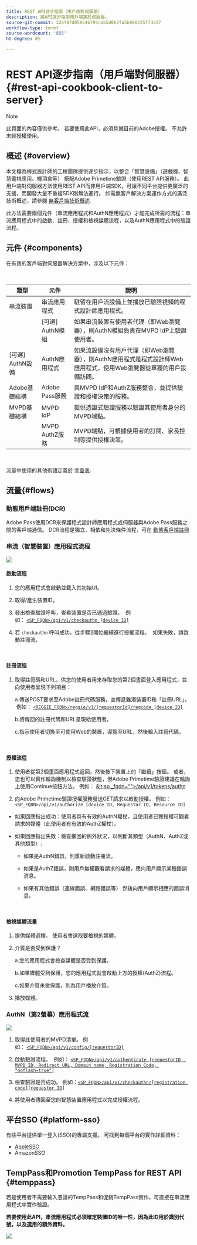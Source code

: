```yaml
---
title: REST API逐步指南（用戶端對伺服器）
description: 將API逐步指南用戶端置於伺服器。
source-git-commit: 326f97d058646795cab5d062fa5b980235f7da37
workflow-type: tm+mt
source-wordcount: '855'
ht-degree: 0%

---
```



# REST API逐步指南（用戶端對伺服器） {#rest-api-cookbook-client-to-server}

>[!NOTE]
>
>此頁面的內容僅供參考。 若要使用此API，必須具備目前的Adobe授權。 不允許未經授權使用。


## 概述 {#overview}

本文檔為程式設計師的工程團隊提供逐步指示，以整合「智慧設備」（遊戲機、智慧電視應用、機頂盒等） 搭配Adobe Primetime驗證（使用REST API服務）。 此用戶端對伺服器方法使用REST API而非用戶端SDK，可讓不同平台提供更廣泛的支援，而開發大量不重複SDK則無法進行。 如需無客戶解決方案運作方式的廣泛技術概述，請參閱 [無客戶端技術概述](/help/authentication/rest-api-overview.md).


此方法需要兩個元件（串流應用程式和AuthN應用程式）才能完成所需的流程：串流應用程式中的啟動、註冊、授權和檢視媒體流程，以及AuthN應用程式中的驗證流程。

## 元件 {#components}

在有效的客戶端對伺服器解決方案中，涉及以下元件：

 

| 類型 | 元件 | 說明 |
| --- | --- | --- |
| 串流裝置 | 串流應用程式 | 駐留在用戶流設備上並播放已驗證視頻的程式設計師應用程式。 |
|  | \[可選\] AuthN模組 | 如果串流裝置有使用者代理（即Web瀏覽器），則AuthN模組負責在MVPD IdP上驗證使用者。 |
| \[可選\] AuthN設備 | AuthN應用程式 | 如果流設備沒有用戶代理（即Web瀏覽器），則AuthN應用程式是程式設計師Web應用程式，使用Web瀏覽器從單獨的用戶設備訪問。  |
| Adobe基礎結構 | Adobe Pass服務 | 與MVPD IdP和AuthZ服務整合，並提供驗證和授權決策的服務。 |
| MVPD基礎結構 | MVPD IdP | 提供憑證式驗證服務以驗證其使用者身分的MVPD端點。 |
|  | MVPD AuthZ服務 | MVPD端點，可根據使用者的訂閱、家長控制等提供授權決策。 |

 

流量中使用的其他術語定義於 [字彙表](/help/authentication/glossary.md).

## 流量{#flows}

### 動態用戶端註冊(DCR)

Adobe Pass使用DCR來保護程式設計師應用程式或伺服器與Adobe Pass服務之間的客戶端通信。 DCR流程是獨立、相依和先決條件流程，可在 [動態客戶端註冊](/help/authentication/dynamic-client-registration.md)


### 串流（智慧裝置）應用程式流程

![](assets/smart-device-app-flow.png)

#### 啟動流程

1. 您的應用程式會啟動並載入其初始UI。

2. 取得/產生裝置ID。

3. 發出檢查驗證呼叫，查看裝置是否已通過驗證。  例如： [`<SP_FQDN>/api/v1/checkauthn [device ID]`](/help/authentication/check-authentication-token.md)

4. 若 `checkauthn` 呼叫成功，從步驟2開始繼續進行授權流程。  如果失敗，請啟動註冊流。

 

#### 註冊流程

1. 取得註冊碼和URL，供您的使用者用來存取您的第2個畫面登入應用程式，並向使用者呈現下列項目：

   a.傳送POST要求至Adobe註冊代碼服務，並傳遞雜湊裝置ID和「註冊URL」。  例如： [`<REGGIE_FQDN>/reggie/v1/[requestorId]/regcode [device ID]`](/help/authentication/registration-code-request.md)

   b.將傳回的註冊代碼和URL呈現給使用者。

   c.指示使用者切換至可使用Web的裝置，導覽至URL，然後輸入註冊代碼。

 

#### 授權流程

1. 使用者從第2個畫面應用程式返回，然後按下裝置上的「繼續」按鈕。 或者，您也可以實作輪詢機制以檢查驗證狀態，但Adobe Primetime驗證建議在輪詢上使用Continue按鈕方法。 <!--(For information on employing a "Continue" button versus polling the Adobe Primetime authentication backend server, see the Clientless Technical Overview: Managing 2nd-Screen Workflow Transition.)--> 例如： [\&lt;sp _fqdn=&quot;&quot;>/api/v1/tokens/authn](/help/authentication/retrieve-authentication-token.md)

2. 向Adobe Primetime驗證授權服務發送GET請求以啟動授權。 例如： `<SP_FQDN>/api/v1/authorize [device ID, Requestor ID, Resource ID]`

<!-- end list -->

* 如果回應指出成功：使用者具有有效的AuthN權杖，且使用者已獲授權可觀看請求的媒體（此使用者有有效的AuthZ權杖）。

* 如果回應指出失敗：檢查擲回的例外狀況，以判斷其類型（AuthN、AuthZ或其他類型）:

   * 如果是AuthN錯誤，則重新啟動註冊流。

   * 如果是AuthZ錯誤，則用戶無權觀看請求的媒體，應向用戶顯示某種錯誤消息。

   * 如果有其他錯誤（連線錯誤、網路錯誤等） 然後向用戶顯示相應的錯誤消息。

 

#### 檢視媒體流量

1. 提供媒體選擇。 使用者會選取要檢視的媒體。

2. 介質是否受到保護？

   a.您的應用程式會檢查媒體是否受到保護。

   b.如果媒體受到保護，您的應用程式就會啟動上方的授權(AuthZ)流程。

   c.如果介質未受保護，則為用戶播放介質。

3. 播放媒體。


### AuthN（第2螢幕）應用程式流

![](assets/secnd-screen-authn-flow.png)

1. 取得此使用者的MVPD清單。 例如： [`<SP_FQDN>/api/v1/config/[requestorID]`](/help/authentication/provide-mvpd-list.md)

1. 啟動驗證流程。  例如： [`<SP_FQDN>/api/v1/authenticate [requestorID, MVPD ID, Redirect URL, Domain name, Registration Code, "noflash=true"]`](/help/authentication/initiate-authentication.md)

1. 檢查驗證是否成功。 例如：[`<SP_FQDN>/api/v1/checkauthn/[registration code][requestor ID]`](/help/authentication/check-authentication-token.md)

1. 將使用者傳回至您的智慧裝置應用程式以完成授權流程。

## 平台SSO {#platform-sso}

有些平台提供單一登入(SSO)的專屬支援。 可找到每個平台的實作詳細資料：

* [AppleSSO](/help/authentication/apple-sso-cookbook-rest-api.md)
* AmazonSSO

## TempPass和Promotion TempPass for REST API {#temppass}

若是使用者不需要輸入憑證的TempPass和促銷TempPass實作，可直接在串流應用程式中實作驗證。

**若要使用此API，串流應用程式必須確定裝置ID的唯一性，因為此ID用於識別代號，以及選用的額外資料。**


![](assets/temp-pass-promo-temppass.png)

